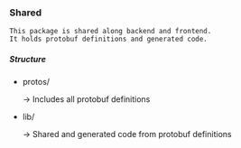 ### Shared 
    This package is shared along backend and frontend.
    It holds protobuf definitions and generated code.

##### Structure
- protos/
    
    -> Includes all protobuf definitions
- lib/

    -> Shared and generated code from protobuf definitions